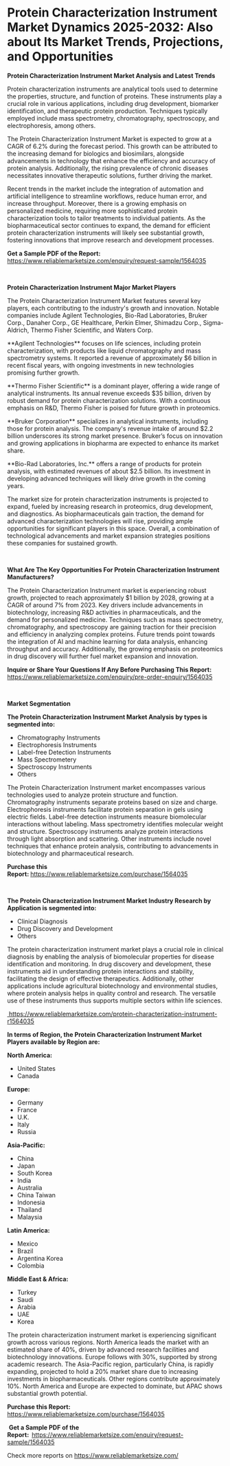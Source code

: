 <p><h1>Protein Characterization Instrument Market Dynamics 2025-2032: Also about Its Market Trends, Projections, and Opportunities</h1></p><p><strong>Protein Characterization Instrument Market Analysis and Latest Trends</strong></p>
<p><p>Protein characterization instruments are analytical tools used to determine the properties, structure, and function of proteins. These instruments play a crucial role in various applications, including drug development, biomarker identification, and therapeutic protein production. Techniques typically employed include mass spectrometry, chromatography, spectroscopy, and electrophoresis, among others.</p><p>The Protein Characterization Instrument Market is expected to grow at a CAGR of 6.2% during the forecast period. This growth can be attributed to the increasing demand for biologics and biosimilars, alongside advancements in technology that enhance the efficiency and accuracy of protein analysis. Additionally, the rising prevalence of chronic diseases necessitates innovative therapeutic solutions, further driving the market.</p><p>Recent trends in the market include the integration of automation and artificial intelligence to streamline workflows, reduce human error, and increase throughput. Moreover, there is a growing emphasis on personalized medicine, requiring more sophisticated protein characterization tools to tailor treatments to individual patients. As the biopharmaceutical sector continues to expand, the demand for efficient protein characterization instruments will likely see substantial growth, fostering innovations that improve research and development processes.</p></p>
<p><strong>Get a Sample PDF of the Report:&nbsp;</strong> <a href="https://www.reliablemarketsize.com/enquiry/request-sample/1564035?utm_campaign=2478&utm_medium=2&utm_source=Github&utm_content=ia&utm_term=04032025&utm_id=protein-characterization-instrument">https://www.reliablemarketsize.com/enquiry/request-sample/1564035</a></p>
<p>&nbsp;</p>
<p><strong>Protein Characterization Instrument Major Market Players</strong></p>
<p><p>The Protein Characterization Instrument Market features several key players, each contributing to the industry's growth and innovation. Notable companies include Agilent Technologies, Bio-Rad Laboratories, Bruker Corp., Danaher Corp., GE Healthcare, Perkin Elmer, Shimadzu Corp., Sigma-Aldrich, Thermo Fisher Scientific, and Waters Corp.</p><p>**Agilent Technologies** focuses on life sciences, including protein characterization, with products like liquid chromatography and mass spectrometry systems. It reported a revenue of approximately $6 billion in recent fiscal years, with ongoing investments in new technologies promising further growth.</p><p>**Thermo Fisher Scientific** is a dominant player, offering a wide range of analytical instruments. Its annual revenue exceeds $35 billion, driven by robust demand for protein characterization solutions. With a continuous emphasis on R&D, Thermo Fisher is poised for future growth in proteomics.</p><p>**Bruker Corporation** specializes in analytical instruments, including those for protein analysis. The company's revenue intake of around $2.2 billion underscores its strong market presence. Bruker’s focus on innovation and growing applications in biopharma are expected to enhance its market share.</p><p>**Bio-Rad Laboratories, Inc.** offers a range of products for protein analysis, with estimated revenues of about $2.5 billion. Its investment in developing advanced techniques will likely drive growth in the coming years.</p><p>The market size for protein characterization instruments is projected to expand, fueled by increasing research in proteomics, drug development, and diagnostics. As biopharmaceuticals gain traction, the demand for advanced characterization technologies will rise, providing ample opportunities for significant players in this space. Overall, a combination of technological advancements and market expansion strategies positions these companies for sustained growth.</p></p>
<p>&nbsp;</p>
<p><strong>What Are The Key Opportunities For Protein Characterization Instrument Manufacturers?</strong></p>
<p><p>The Protein Characterization Instrument market is experiencing robust growth, projected to reach approximately $1 billion by 2028, growing at a CAGR of around 7% from 2023. Key drivers include advancements in biotechnology, increasing R&D activities in pharmaceuticals, and the demand for personalized medicine. Techniques such as mass spectrometry, chromatography, and spectroscopy are gaining traction for their precision and efficiency in analyzing complex proteins. Future trends point towards the integration of AI and machine learning for data analysis, enhancing throughput and accuracy. Additionally, the growing emphasis on proteomics in drug discovery will further fuel market expansion and innovation.</p></p>
<p><strong>Inquire or Share Your Questions If Any Before Purchasing This Report:</strong> <a href="https://www.reliablemarketsize.com/enquiry/pre-order-enquiry/1564035?utm_campaign=2478&utm_medium=2&utm_source=Github&utm_content=ia&utm_term=04032025&utm_id=protein-characterization-instrument">https://www.reliablemarketsize.com/enquiry/pre-order-enquiry/1564035</a></p>
<p>&nbsp;</p>
<p><strong>Market Segmentation</strong></p>
<p><strong>The Protein Characterization Instrument Market Analysis by types is segmented into:</strong></p>
<p><ul><li>Chromatography Instruments</li><li>Electrophoresis Instruments</li><li>Label-free Detection Instruments</li><li>Mass Spectrometery</li><li>Spectroscopy Instruments</li><li>Others</li></ul></p>
<p><p>The Protein Characterization Instrument market encompasses various technologies used to analyze protein structure and function. Chromatography instruments separate proteins based on size and charge. Electrophoresis instruments facilitate protein separation in gels using electric fields. Label-free detection instruments measure biomolecular interactions without labeling. Mass spectrometry identifies molecular weight and structure. Spectroscopy instruments analyze protein interactions through light absorption and scattering. Other instruments include novel techniques that enhance protein analysis, contributing to advancements in biotechnology and pharmaceutical research.</p></p>
<p><strong>Purchase this Report:&nbsp;</strong><a href="https://www.reliablemarketsize.com/purchase/1564035?utm_campaign=2478&utm_medium=2&utm_source=Github&utm_content=ia&utm_term=04032025&utm_id=protein-characterization-instrument">https://www.reliablemarketsize.com/purchase/1564035</a></p>
<p>&nbsp;</p>
<p><strong>The Protein Characterization Instrument Market Industry Research by Application is segmented into:</strong></p>
<p><ul><li>Clinical Diagnosis</li><li>Drug Discovery and Development</li><li>Others</li></ul></p>
<p><p>The protein characterization instrument market plays a crucial role in clinical diagnosis by enabling the analysis of biomolecular properties for disease identification and monitoring. In drug discovery and development, these instruments aid in understanding protein interactions and stability, facilitating the design of effective therapeutics. Additionally, other applications include agricultural biotechnology and environmental studies, where protein analysis helps in quality control and research. The versatile use of these instruments thus supports multiple sectors within life sciences.</p></p>
<p><a href="https://www.reliablemarketsize.com/protein-characterization-instrument-r1564035?utm_campaign=2478&utm_medium=2&utm_source=Github&utm_content=ia&utm_term=04032025&utm_id=protein-characterization-instrument">&nbsp;https://www.reliablemarketsize.com/protein-characterization-instrument-r1564035</a></p>
<p><strong>In terms of Region, the Protein Characterization Instrument Market Players available by Region are:</strong></p>
<p>
    <p> <strong> North America: </strong>
        <ul>
            <li>United States</li>
            <li>Canada</li>
        </ul>
        </p> 
    <p> <strong> Europe: </strong>
        <ul>
            <li>Germany</li>
            <li>France</li>
            <li>U.K.</li>
            <li>Italy</li>
            <li>Russia</li>
        </ul>
        </p> 
    <p> <strong> Asia-Pacific: </strong>
        <ul>
            <li>China</li>
            <li>Japan</li>
            <li>South Korea</li>
            <li>India</li>
            <li>Australia</li>
            <li>China Taiwan</li>
            <li>Indonesia</li>
            <li>Thailand</li>
            <li>Malaysia</li>
        </ul>
        </p> 
    <p> <strong> Latin America: </strong>
        <ul>
            <li>Mexico</li>
            <li>Brazil</li>
            <li>Argentina Korea</li>
            <li>Colombia</li>
        </ul>
        </p> 
    <p> <strong> Middle East & Africa: </strong>
        <ul>
            <li>Turkey</li>
            <li>Saudi</li>
            <li>Arabia</li>
            <li>UAE</li>
            <li>Korea</li>
        </ul>
    </p>
    </p>
<p><p>The protein characterization instrument market is experiencing significant growth across various regions. North America leads the market with an estimated share of 40%, driven by advanced research facilities and biotechnology innovations. Europe follows with 30%, supported by strong academic research. The Asia-Pacific region, particularly China, is rapidly expanding, projected to hold a 20% market share due to increasing investments in biopharmaceuticals. Other regions contribute approximately 10%. North America and Europe are expected to dominate, but APAC shows substantial growth potential.</p></p>
<p><strong>Purchase this Report: </strong><a href="https://www.reliablemarketsize.com/purchase/1564035?utm_campaign=2478&utm_medium=2&utm_source=Github&utm_content=ia&utm_term=04032025&utm_id=protein-characterization-instrument">https://www.reliablemarketsize.com/purchase/1564035</a></p>
<p>&nbsp;<strong>Get a Sample PDF of the Report:&nbsp;&nbsp;</strong><a href="https://www.reliablemarketsize.com/enquiry/request-sample/1564035?utm_campaign=2478&utm_medium=2&utm_source=Github&utm_content=ia&utm_term=04032025&utm_id=protein-characterization-instrument">https://www.reliablemarketsize.com/enquiry/request-sample/1564035</a></p>
<p><strong></strong></p>
<p>Check more reports on <a href="https://www.reliablemarketsize.com/?utm_campaign=2478&utm_medium=2&utm_source=Github&utm_content=ia&utm_term=04032025&utm_id=protein-characterization-instrument">https://www.reliablemarketsize.com/</a></p>